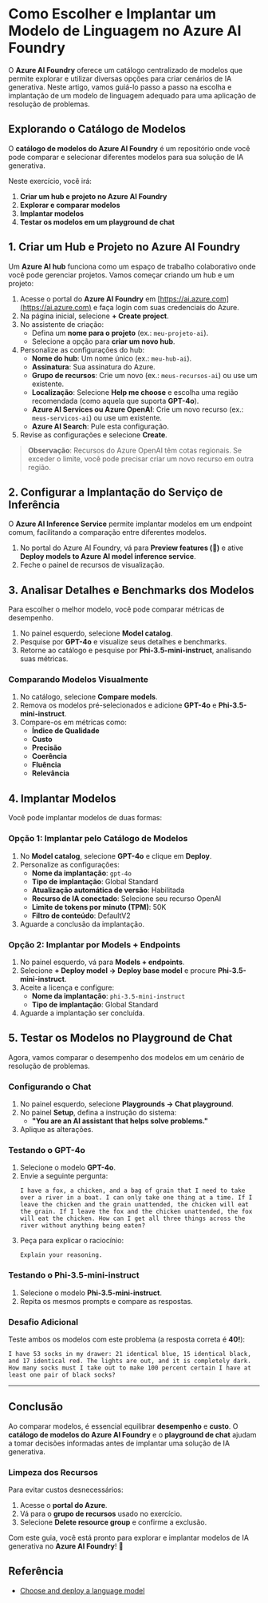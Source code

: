 # **Como Escolher e Implantar um Modelo de Linguagem no Azure AI Foundry**  

O **Azure AI Foundry** oferece um catálogo centralizado de modelos que permite explorar e utilizar diversas opções para criar cenários de IA generativa. Neste artigo, vamos guiá-lo passo a passo na escolha e implantação de um modelo de linguagem adequado para uma aplicação de resolução de problemas.  

## **Explorando o Catálogo de Modelos**  

O **catálogo de modelos do Azure AI Foundry** é um repositório onde você pode comparar e selecionar diferentes modelos para sua solução de IA generativa.  

Neste exercício, você irá:  
1. **Criar um hub e projeto no Azure AI Foundry**  
2. **Explorar e comparar modelos**  
3. **Implantar modelos**  
4. **Testar os modelos em um playground de chat**  


## **1. Criar um Hub e Projeto no Azure AI Foundry**  

Um **Azure AI hub** funciona como um espaço de trabalho colaborativo onde você pode gerenciar projetos. Vamos começar criando um hub e um projeto:  

1. Acesse o portal do **Azure AI Foundry** em [https://ai.azure.com](https://ai.azure.com) e faça login com suas credenciais do Azure.  
2. Na página inicial, selecione **+ Create project**.  
3. No assistente de criação:  
   - Defina um **nome para o projeto** (ex.: `meu-projeto-ai`).  
   - Selecione a opção para **criar um novo hub**.  
4. Personalize as configurações do hub:  
   - **Nome do hub**: Um nome único (ex.: `meu-hub-ai`).  
   - **Assinatura**: Sua assinatura do Azure.  
   - **Grupo de recursos**: Crie um novo (ex.: `meus-recursos-ai`) ou use um existente.  
   - **Localização**: Selecione **Help me choose** e escolha uma região recomendada (como aquela que suporta **GPT-4o**).  
   - **Azure AI Services ou Azure OpenAI**: Crie um novo recurso (ex.: `meus-servicos-ai`) ou use um existente.  
   - **Azure AI Search**: Pule esta configuração.  
5. Revise as configurações e selecione **Create**.  

> **Observação**: Recursos do Azure OpenAI têm cotas regionais. Se exceder o limite, você pode precisar criar um novo recurso em outra região.  


## **2. Configurar a Implantação do Serviço de Inferência**  

O **Azure AI Inference Service** permite implantar modelos em um endpoint comum, facilitando a comparação entre diferentes modelos.  

1. No portal do Azure AI Foundry, vá para **Preview features (📣)** e ative **Deploy models to Azure AI model inference service**.  
2. Feche o painel de recursos de visualização.  


## **3. Analisar Detalhes e Benchmarks dos Modelos**  

Para escolher o melhor modelo, você pode comparar métricas de desempenho.  

1. No painel esquerdo, selecione **Model catalog**.  
2. Pesquise por **GPT-4o** e visualize seus detalhes e benchmarks.  
3. Retorne ao catálogo e pesquise por **Phi-3.5-mini-instruct**, analisando suas métricas.  

### **Comparando Modelos Visualmente**  
1. No catálogo, selecione **Compare models**.  
2. Remova os modelos pré-selecionados e adicione **GPT-4o** e **Phi-3.5-mini-instruct**.  
3. Compare-os em métricas como:  
   - **Índice de Qualidade**  
   - **Custo**  
   - **Precisão**  
   - **Coerência**  
   - **Fluência**  
   - **Relevância**  


## **4. Implantar Modelos**  

Você pode implantar modelos de duas formas:  

### **Opção 1: Implantar pelo Catálogo de Modelos**  
1. No **Model catalog**, selecione **GPT-4o** e clique em **Deploy**.  
2. Personalize as configurações:  
   - **Nome da implantação**: `gpt-4o`  
   - **Tipo de implantação**: Global Standard  
   - **Atualização automática de versão**: Habilitada  
   - **Recurso de IA conectado**: Selecione seu recurso OpenAI  
   - **Limite de tokens por minuto (TPM)**: 50K  
   - **Filtro de conteúdo**: DefaultV2  
3. Aguarde a conclusão da implantação.  

### **Opção 2: Implantar por Models + Endpoints**  
1. No painel esquerdo, vá para **Models + endpoints**.  
2. Selecione **+ Deploy model → Deploy base model** e procure **Phi-3.5-mini-instruct**.  
3. Aceite a licença e configure:  
   - **Nome da implantação**: `phi-3.5-mini-instruct`  
   - **Tipo de implantação**: Global Standard  
4. Aguarde a implantação ser concluída.  


## **5. Testar os Modelos no Playground de Chat**  

Agora, vamos comparar o desempenho dos modelos em um cenário de resolução de problemas.  

### **Configurando o Chat**  
1. No painel esquerdo, selecione **Playgrounds → Chat playground**.  
2. No painel **Setup**, defina a instrução do sistema:  
   - **"You are an AI assistant that helps solve problems."**  
3. Aplique as alterações.  

### **Testando o GPT-4o**  
1. Selecione o modelo **GPT-4o**.  
2. Envie a seguinte pergunta:  
   ```  
   I have a fox, a chicken, and a bag of grain that I need to take over a river in a boat. I can only take one thing at a time. If I leave the chicken and the grain unattended, the chicken will eat the grain. If I leave the fox and the chicken unattended, the fox will eat the chicken. How can I get all three things across the river without anything being eaten?  
   ```  
3. Peça para explicar o raciocínio:  
   ```  
   Explain your reasoning.  
   ```  

### **Testando o Phi-3.5-mini-instruct**  
1. Selecione o modelo **Phi-3.5-mini-instruct**.  
2. Repita os mesmos prompts e compare as respostas.  

### **Desafio Adicional**  
Teste ambos os modelos com este problema (a resposta correta é **40!**):  
```  
I have 53 socks in my drawer: 21 identical blue, 15 identical black, and 17 identical red. The lights are out, and it is completely dark. How many socks must I take out to make 100 percent certain I have at least one pair of black socks?  
```  

---

## **Conclusão**  

Ao comparar modelos, é essencial equilibrar **desempenho** e **custo**. O **catálogo de modelos do Azure AI Foundry** e o **playground de chat** ajudam a tomar decisões informadas antes de implantar uma solução de IA generativa.  

### **Limpeza dos Recursos**  
Para evitar custos desnecessários:  
1. Acesse o **portal do Azure**.  
2. Vá para o **grupo de recursos** usado no exercício.  
3. Selecione **Delete resource group** e confirme a exclusão.  

Com este guia, você está pronto para explorar e implantar modelos de IA generativa no **Azure AI Foundry**! 🚀

## **Referência**
- [Choose and deploy a language model](https://microsoftlearning.github.io/mslearn-ai-studio/Instructions/02-Explore-model-catalog.html)